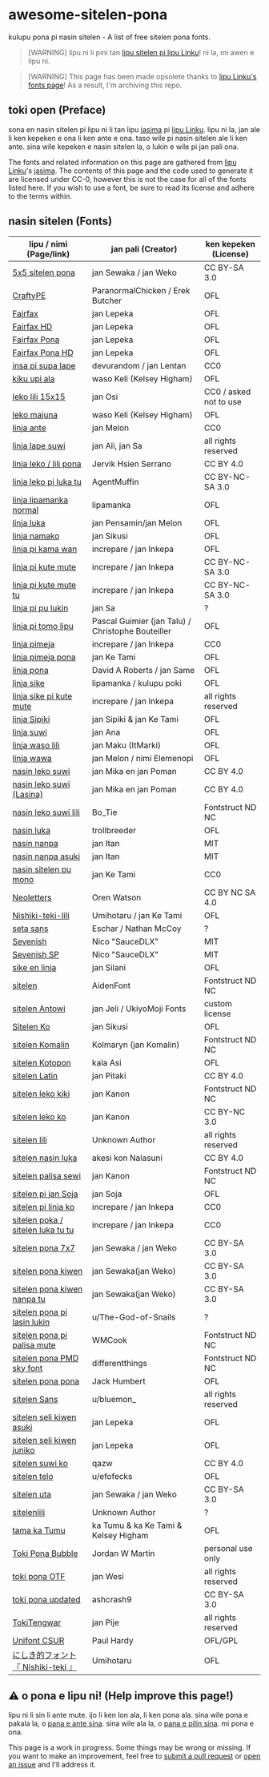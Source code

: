 # awesome-sitelen-pona
kulupu pona pi nasin sitelen - A list of free sitelen pona fonts.

> [WARNING]
> lipu ni li pini tan [lipu sitelen pi lipu Linku](https://linku.la/fonts)! ni la, mi awen e lipu ni.

> [WARNING]
> This page has been made opsolete thanks to [lipu Linku's fonts page](https://linku.la/fonts)! As a result, I'm archiving this repo.

## toki open (Preface)
sona en nasin sitelen pi lipu ni li tan lipu [jasima](https://linku.la/jasima/data.json) pi [lipu Linku](https://linku.la/). lipu ni la, jan ale li ken kepeken e ona li ken ante e ona. taso wile pi nasin sitelen ale li ken ante. sina wile kepeken e nasin sitelen la, o lukin e wile pi jan pali ona.

The fonts and related information on this page are gathered from [lipu Linku](https://linku.la/)'s [jasima](https://linku.la/jasima/data.json). The contents of this page and the code used to generate it are licensed under CC-0, however this is not the case for all of the fonts listed here. If you wish to use a font, be sure to read its license and adhere to the terms within.

## nasin sitelen (Fonts)
| lipu / nimi (Page/link) | jan pali (Creator) | ken kepeken (License)
|--|--|--|
|[5x5 sitelen pona](https://fontstruct.com/fontstructions/show/1798201/5x5-sitelen-pona) | jan Sewaka / jan Weko | CC BY-SA 3.0
|[CraftyPE](https://github.com/ParanormalChicken/CraftyPE) | ParanormalChicken / Erek Butcher | OFL
|[Fairfax](https://www.kreativekorp.com/software/fonts/fairfax/) | jan Lepeka | OFL
|[Fairfax HD](https://www.kreativekorp.com/software/fonts/fairfaxhd/) | jan Lepeka | OFL
|[Fairfax Pona](https://www.kreativekorp.com/software/fonts/fairfaxpona/) | jan Lepeka | OFL
|[Fairfax Pona HD](https://www.kreativekorp.com/software/fonts/fairfaxponahd/) | jan Lepeka | OFL
|[insa pi supa lape](https://devurandom.xyz/tokipona/supalape.html) | devurandom / jan Lentan | CC0
|[kiku upi ala](https://kelseyhigham.github.io/kiku-upi-ala/) | waso Keli (Kelsey Higham) | OFL
|[leko lili 15x15](https://toki.pona.billsmugs.com/lipu-tenpo/2022-05-15-sitelen_pona/) | jan Osi | CC0 / asked not to use
|[leko majuna](https://kelseyhigham.github.io/leko-majuna/) | waso Keli (Kelsey Higham) | OFL
|[linja ante](https://nilakayas.neocities.org/karya/linja-ante.html) | jan Melon | CC0
|[linja lape suwi](https://greenguy5294.github.io/linjalapesuwi/) | jan Ali, jan Sa | all rights reserved
|[linja leko / lili pona](https://github.com/pguimier/pali-sitelen/tree/master/plugins/linjaleko) | Jervik Hsien Serrano | CC BY 4.0
|[linja leko pi luka tu](https://fontstruct.com/fontstructions/show/2002090/linja-leko-pi-luka-tu) | AgentMuffin | CC BY-NC-SA 3.0
|[linja lipamanka normal](https://lipamanka.gay/linjamanka) | lipamanka | OFL
|[linja luka](https://github.com/janMelon/linja-luka) | jan Pensamin/jan Melon | OFL
|[linja namako](https://jan-sikusi.neocities.org/html/linjanamako) | jan Sikusi | OFL
|[linja pi kama wan](https://github.com/pguimier/pali-sitelen/tree/master/plugins/linjapikamawan) | increpare / jan Inkepa | OFL
|[linja pi kute mute](https://fontstruct.com/fontstructions/show/1678777/linja-pi-kute-mute) | increpare / jan Inkepa | CC BY-NC-SA 3.0
|[linja pi kute mute tu](https://github.com/increpare/linja_pi_kute_mute) | increpare / jan Inkepa | CC BY-NC-SA 3.0
|[linja pi pu lukin](https://jansa-tp.github.io/linja-pi-pu-lukin/) | jan Sa | ?
|[linja pi tomo lipu](https://web.archive.org/web/20190222101854/http://www.tomo-lipu.net:80/) | Pascal Guimier (jan Talu) / Christophe Bouteiller | OFL
|[linja pimeja](https://web.archive.org/web/20200908080324if_/https://github.com/increpare/linja_pimeja) | increpare / jan Inkepa | CC0
|[linja pimeja pona](http://antetokipona.infinityfreeapp.com/font/) | jan Ke Tami | OFL
|[linja pona](http://musilili.net/linja-pona/) | David A Roberts / jan Same | OFL
|[linja sike](https://github.com/Wyub/Wyub.github.io/blob/main/tokipona/linja-sike-5.otf) | lipamanka / kulupu poki | OFL
|[linja sike pi kute mute](https://github.com/increpare/linja_pi_kute_mute) | increpare / jan Inkepa | all rights reserved
|[linja Sipiki](https://github.com/janSipiki/linja-Sipiki/) | jan Sipiki & jan Ke Tami | OFL
|[linja suwi](https://linjasuwi.ap5.dev/) | jan Ana | OFL
|[linja waso lili](https://github.com/ItMarki/linja-waso) | jan Maku (ItMarki) | OFL
|[linja wawa](https://github.com/janMelon/linjawawa/blob/main/font-files/linjawawa1.21.ttf) | jan Melon / nimi Elemenopi | OFL
|[nasin leko suwi](https://nasin.leko.la/) | jan Mika en jan Poman | CC BY 4.0
|[nasin leko suwi (Lasina)](https://nasin.leko.la/) | jan Mika en jan Poman | CC BY 4.0
|[nasin leko suwi lili](https://cdn.discordapp.com/attachments/952797418381000806/1078714229034590238/nasin-leko-suwi-lili.ttf) | Bo_Tie | Fontstruct ND NC
|[nasin luka](https://cdn.discordapp.com/attachments/952797418381000806/1095108756892811304/nasin_luka_1.2.otf) | trollbreeder | OFL
|[nasin nanpa](https://github.com/ETBCOR/linja-nanpa) | jan Itan | MIT
|[nasin nanpa asuki](https://github.com/ETBCOR/nasin-nanpa/tree/main/versions) | jan Itan | MIT
|[nasin sitelen pu mono](https://github.com/RetSamys/nasin-sitelen-pu) | jan Ke Tami | CC0
|[Neoletters](http://www.orenwatson.be/fontdemo.htm) | Oren Watson | CC BY NC SA 4.0
|[Nishiki-teki-lili](https://github.com/RetSamys/nishiki-teki-lili) | Umihotaru / jan Ke Tami | OFL
|[seta sans](https://jcdietrich.github.io/TokiPonaSetaSans-Regular2.otf) | Eschar / Nathan McCoy | ?
|[Sevenish](https://saucedlx.neocities.org/Sevenish.ttf) | Nico "SauceDLX" | MIT
|[Sevenish SP](https://saucedlx.neocities.org/SevenishSP.ttf) | Nico "SauceDLX" | MIT
|[sike en linja](https://drive.google.com/file/d/1jqr0H0M6sEIScpIFPaRwARK4HXS0lkaW/view) | jan Silani | OFL
|[sitelen](https://fontstruct.com/fontstructions/show/2299763/sitelen-10) | AidenFont | Fontstruct ND NC
|[sitelen Antowi](https://www.reddit.com/r/tokipona/comments/ususnn/sitelen_antowi_material_design_style_sitelen_pona/) | jan Jeli / UkiyoMoji Fonts | custom license
|[Sitelen Ko](https://jan-sikusi.neocities.org/html/sitelenko) | jan Sikusi | OFL
|[sitelen Komalin](https://cdn.discordapp.com/attachments/301377942062366741/998615080168063006/sitelen-komalin.ttf) | Kolmaryn (jan Komalin) | Fontstruct ND NC
|[sitelen Kotopon](https://github.com/AcipenserSturio/sitelen-Kotopon) | kala Asi | OFL
|[sitelen Latin](https://www.reddit.com/r/tokipona/comments/rau3lr/sitelen_sitelen_font_with_containers/) | jan Pitaki | CC BY 4.0
|[sitelen leko kiki](https://fontstruct.com/fontstructions/show/2139247/sitelen-leko-kiki) | jan Kanon | Fontstruct ND NC
|[sitelen leko ko](https://fontstruct.com/fontstructions/show/2107711/sitelen-leko-ko) | jan Kanon | CC BY-NC 3.0
|[sitelen lili](https://cdn.discordapp.com/attachments/340307145373253642/1013156104999534603/sitelen-lili.ttf) | Unknown Author | all rights reserved
|[sitelen nasin luka](https://cdn.discordapp.com/attachments/999566667187228673/1070719858326646925/sitelennasinluka-Regular.otf) | akesi kon Nalasuni | CC BY 4.0
|[sitelen palisa sewi](https://fontstruct.com/fontstructions/show/2108474/sitelen-palisa-sewi) | jan Kanon | Fontstruct ND NC
|[sitelen pi jan Soja](https://cdn.discordapp.com/attachments/948449040008347649/1059574539551514714/sitelen_pi_jan_Soja.ttf) | jan Soja | OFL
|[sitelen pi linja ko](https://web.archive.org/web/20201015070330/https://github.com/increpare/pixel-fonts-for-sitelen-pona) | increpare / jan Inkepa | CC0
|[sitelen poka / sitelen luka tu tu](https://github.com/pguimier/pali-sitelen/tree/master/plugins/sitelenlukatutu) | increpare / jan Inkepa | CC0
|[sitelen pona 7x7](https://fontstruct.com/fontstructions/show/1797824/sitelen-pona-7x7) | jan Sewaka / jan Weko | CC BY-SA 3.0
|[sitelen pona kiwen](https://fontstruct.com/fontstructions/show/1795634/sitelen-pona-kiwen) | jan Sewaka(jan Weko) | CC BY-SA 3.0
|[sitelen pona kiwen nanpa tu](https://fontstruct.com/fontstructions/show/1936881/sitelen-pona-kiwen-nanpa-tu) | jan Sewaka(jan Weko) | CC BY-SA 3.0
|[sitelen pona pi lasin lukin](https://www.reddit.com/r/tokipona/comments/17oz1nz/a_romanstyled_sitelen_pona_font/) | u/The-God-of-Snails | ?
|[sitelen pona pi palisa mute](https://fontstruct.com/fontstructions/show/1905254/sitelen-pona-pi-palisa-mute) | WMCook | Fontstruct ND NC
|[sitelen pona PMD sky font](https://fontstruct.com/fontstructions/show/2117304/sitelen-pona-pmd-sky-font) | differentthings | Fontstruct ND NC
|[sitelen pona pona](https://jackhumbert.github.io/sitelen-pona-pona/) | Jack Humbert | OFL
|[sitelen Sans](https://www.reddit.com/r/tokipona/comments/kjv25w/) | u/bluemon_ | all rights reserved
|[sitelen seli kiwen asuki](https://www.kreativekorp.com/software/fonts/sitelenselikiwen/) | jan Lepeka | OFL
|[sitelen seli kiwen juniko](https://www.kreativekorp.com/software/fonts/sitelenselikiwen/) | jan Lepeka | OFL
|[sitelen suwi ko](https://www.reddit.com/r/tokipona/comments/ko4kid/sitelen_suwi_ko_a_soft_cute_sitelen_for_wet_sand/) | qazw | CC BY 4.0
|[sitelen telo](https://www.reddit.com/r/tokipona/comments/jax1x2/sitelen_telo_v101_a_japaneseinspired_logographic/) | u/efofecks | OFL
|[sitelen uta](https://fontstruct.com/fontstructions/show/2114958/sitelen-uta-1) | jan Sewaka / jan Weko | CC BY-SA 3.0
|[sitelenlili](https://lp.plop.me/fonts/sitelenlili.ttf) | Unknown Author | ?
|[tama ka Tumu](https://github.com/RetSamys/tama-ka-Tumu) | ka Tumu & ka Ke Tami & Kelsey Higham | OFL
|[Toki Pona Bubble](https://jordanwmartin.gumroad.com/l/flpem) | Jordan W Martin | personal use only
|[toki pona OTF](https://imgur.com/a/9B6Xx) | jan Wesi | all rights reserved
|[toki pona updated](https://fontstruct.com/fontstructions/show/716817/toki_pona_updated) | ashcrash9 | CC BY-SA 3.0
|[TokiTengwar](https://web.archive.org/web/20200126172548/http://tokipona.net/tp/janpije/tengwar.php) | jan Pije | all rights reserved
|[Unifont CSUR](https://unifoundry.com/unifont/) | Paul Hardy | OFL/GPL
|[にしき的フォント 『 Nishiki-teki 』](https://umihotaru.work/) | Umihotaru | OFL

## ⚠️ o pona e lipu ni! (Help improve this page!)
lipu ni li sin li ante mute. ijo li ken lon ala, li ken pona ala. sina wile pona e pakala la, o [pana e ante sina](https://github.com/Apollogeist/awesome-sitelen-pona/pulls). sina wile ala la, o [pana e pilin sina](https://github.com/Apollogeist/awesome-sitelen-pona/issues). mi pona e ona.

This page is a work in progress. Some things may be wrong or missing. If you want to make an improvement, feel free to [submit a pull request](https://github.com/Apollogeist/awesome-sitelen-pona/pulls) or [open an issue](https://github.com/Apollogeist/awesome-sitelen-pona/issues) and I'll address it.
